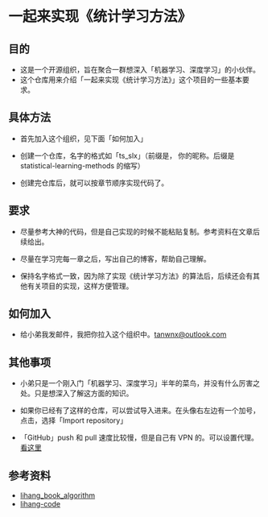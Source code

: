 # 一起来实现《统计学习方法》

## 目的

+ 这是一个开源组织，旨在聚合一群想深入「机器学习、深度学习」的小伙伴。
+ 这个仓库用来介绍「一起来实现《统计学习方法》」这个项目的一些基本要求。

## 具体方法

+ 首先加入这个组织，见下面「如何加入」

+ 创建一个仓库，名字的格式如「ts_slx」（前缀是， 你的昵称。后缀是 statistical-learning-methods 的缩写）

+ 创建完仓库后，就可以按章节顺序实现代码了。

## 要求

+ 尽量参考大神的代码，但是自己实现的时候不能粘贴复制。参考资料在文章后续给出。

+ 尽量在学习完每一章之后，写出自己的博客，帮助自己理解。

+ 保持名字格式一致，因为除了实现《统计学习方法》的算法后，后续还会有其他有关项目的实现，这样方便管理。

## 如何加入

+ 给小弟我发邮件，我把你拉入这个组织中。tanwnx@outlook.com

## 其他事项

+ 小弟只是一个刚入门「机器学习、深度学习」半年的菜鸟，并没有什么厉害之处。只是想深入了解这方面的知识。

+ 如果你已经有了这样的仓库，可以尝试导入进来。在头像右左边有一个加号，点击，选择「Import repository」

+ 「GitHub」push 和 pull 速度比较慢，但是自己有 VPN 的。可以设置代理。[看这里](https://gist.github.com/laispace/666dd7b27e9116faece6)

## 参考资料

+ [lihang_book_algorithm](https://github.com/WenDesi/lihang_book_algorithm)
+ [lihang-code](https://github.com/fengdu78/lihang-code)